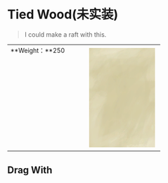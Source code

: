 # Tied Wood(未实装)  
> I could make a raft with this.  
  
<table class="table table-bordered" data-toggle="table"  data-show-header="false"><thead style="display:none"><tr ><th  style="width:50%;text-align:left;vertical-align:top;"  >title</th><th  style="width:50%;text-align:left;vertical-align:top;"  ></th></tr></thead><tr ><td  style="width:50%;text-align:left;vertical-align:top;"  >**Weight：**250</td><td  style="width:50%;text-align:left;vertical-align:top;"  ><div style="float:right; margin:5px"><div class="gamecard" style="width:150px; height:225px;"><a href="WoodTied.md" style="color:black"><img class="bg" decoding="async" src="Sprite/BG_SandTop.png" href="a.md" style="max-width:150px;max-height:225px;"><img decoding="async" src="Sprite/TiedWood.png" class="cardimageNoBack" style="transform: translate(-50%, 0%) scale(0.4398826979472141);"><span style="font-size: 25px;">Tied Wood</span></a></div></div></td></tr></tbody></table>  
  
## Drag With  
  


<script>document.title="Tied Wood - Card Survival Wiki";</script>